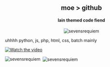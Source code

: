 
<h2 align="center">moe > github</h1>
<h4 align="center">lain themed code fiend</h3>

<p align="center"> <img src="https://komarev.com/ghpvc/?username=sevensrequiem&label=Profile%20views&color=720eb4&style=flat-square" alt="sevensrequiem" /> </p>

<p align="left">uhhhh python, js, php, html, css, batch mainly</p>

[![Watch the video](https://img.youtube.com/vi/Y3ahRMbCGxM/hqdefault.jpg)](https://www.youtube.com/embed/Y3ahRMbCGxM)

<p><img align="left" src="https://github-readme-stats.vercel.app/api/top-langs?username=sevensrequiem&show_icons=true&theme=merko&locale=en&layout=compact" alt="sevensrequiem" /></p>

<p>&nbsp;<img align="center" src="https://github-readme-stats.vercel.app/api?username=sevensrequiem&show_icons=true&theme=merko&locale=en" alt="sevensrequiem" /></p>
